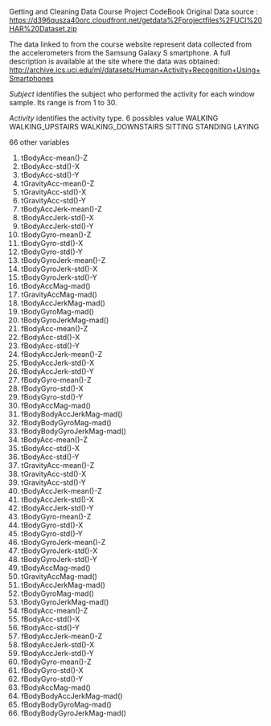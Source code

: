 Getting and Cleaning Data Course Project CodeBook
Original Data source : https://d396qusza40orc.cloudfront.net/getdata%2Fprojectfiles%2FUCI%20HAR%20Dataset.zip

The data linked to from the course website represent data collected from the accelerometers from the Samsung Galaxy S smartphone. 
A full description is available at the site where the data was obtained:
http://archive.ics.uci.edu/ml/datasets/Human+Activity+Recognition+Using+Smartphones



*Subject*
identifies the subject who performed the activity for each window sample. Its range is from 1 to 30. 

*Activity*
identifies the activity type. 6 possibles value
WALKING
WALKING_UPSTAIRS
WALKING_DOWNSTAIRS
SITTING
STANDING
LAYING

66 other variables  

 1. tBodyAcc-mean()-Z 
 1. tBodyAcc-std()-X 
 1. tBodyAcc-std()-Y 
 1. tGravityAcc-mean()-Z 
 1. tGravityAcc-std()-X 
 1. tGravityAcc-std()-Y 
 1. tBodyAccJerk-mean()-Z 
 1. tBodyAccJerk-std()-X 
 1. tBodyAccJerk-std()-Y 
 1. tBodyGyro-mean()-Z 
 1. tBodyGyro-std()-X 
 1. tBodyGyro-std()-Y 
 1. tBodyGyroJerk-mean()-Z 
 1. tBodyGyroJerk-std()-X 
 1. tBodyGyroJerk-std()-Y 
 1. tBodyAccMag-mad() 
 1. tGravityAccMag-mad() 
 1. tBodyAccJerkMag-mad() 
 1. tBodyGyroMag-mad() 
 1. tBodyGyroJerkMag-mad() 
 1. fBodyAcc-mean()-Z 
 1. fBodyAcc-std()-X 
 1. fBodyAcc-std()-Y 
 1. fBodyAccJerk-mean()-Z 
 1. fBodyAccJerk-std()-X 
 1. fBodyAccJerk-std()-Y 
 1. fBodyGyro-mean()-Z 
 1. fBodyGyro-std()-X 
 1. fBodyGyro-std()-Y 
 1. fBodyAccMag-mad() 
 1. fBodyBodyAccJerkMag-mad() 
 1. fBodyBodyGyroMag-mad() 
 1. fBodyBodyGyroJerkMag-mad() 
 1. tBodyAcc-mean()-Z 
 1. tBodyAcc-std()-X 
 1. tBodyAcc-std()-Y 
 1. tGravityAcc-mean()-Z 
 1. tGravityAcc-std()-X 
 1. tGravityAcc-std()-Y 
 1. tBodyAccJerk-mean()-Z 
 1. tBodyAccJerk-std()-X 
 1. tBodyAccJerk-std()-Y 
 1. tBodyGyro-mean()-Z 
 1. tBodyGyro-std()-X 
 1. tBodyGyro-std()-Y 
 1. tBodyGyroJerk-mean()-Z 
 1. tBodyGyroJerk-std()-X 
 1. tBodyGyroJerk-std()-Y 
 1. tBodyAccMag-mad() 
 1. tGravityAccMag-mad() 
 1. tBodyAccJerkMag-mad() 
 1. tBodyGyroMag-mad() 
 1. tBodyGyroJerkMag-mad() 
 1. fBodyAcc-mean()-Z 
 1. fBodyAcc-std()-X 
 1. fBodyAcc-std()-Y 
 1. fBodyAccJerk-mean()-Z 
 1. fBodyAccJerk-std()-X 
 1. fBodyAccJerk-std()-Y 
 1. fBodyGyro-mean()-Z 
 1. fBodyGyro-std()-X 
 1. fBodyGyro-std()-Y 
 1. fBodyAccMag-mad() 
 1. fBodyBodyAccJerkMag-mad() 
 1. fBodyBodyGyroMag-mad() 
 1. fBodyBodyGyroJerkMag-mad()
